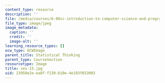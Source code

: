 ```yaml
---
content_type: resource
description: ''
file: /media/courses/6-00sc-introduction-to-computer-science-and-programming-spring-2011/23950e2eea8ff130b10e4e193f653903_ses-15.jpg
file_type: image/jpeg
image_metadata:
  caption: ''
  credit: ''
  image-alt: ''
learning_resource_types: []
ocw_type: OCWImage
parent_title: Statistical Thinking
parent_type: CourseSection
resourcetype: Image
title: ses-15.jpg
uid: 23950e2e-ea8f-f130-b10e-4e193f653903
---
```

